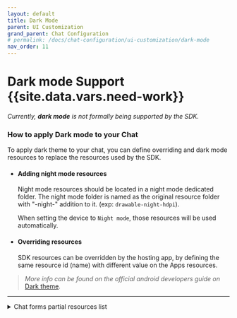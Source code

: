 ```yaml
---
layout: default
title: Dark Mode
parent: UI Customization
grand_parent: Chat Configuration 
# permalink: /docs/chat-configuration/ui-customization/dark-mode
nav_order: 11
---
```


# Dark mode Support {{site.data.vars.need-work}}

_Currently, **dark mode** is not formally being supported by the SDK._

### How to apply Dark mode to your Chat
To apply dark theme to your chat, you can define overriding and dark mode resources to replace the resources used by the SDK.

- #### Adding night mode resources
  Night mode resources should be located in a night mode dedicated folder.
  The night mode folder is named as the original resource folder with "-night-"
  addition to it. (exp: `drawable-night-hdpi`).

  When setting the device to `Night mode`, those resources will be used automatically.

 - #### Overriding resources

    SDK resources can be overridden by the hosting app, by defining the same resource id (name) with different value on the Apps resources.
    
    
  > _More info can be found on the official android developers guide on_ [Dark theme](https://developer.android.com/guide/topics/ui/look-and-feel/darktheme).
  
  ---
  

  <details><summary>Chat forms partial resources list</summary>
    
  - <details><summary>colors</summary>
      
      * form_field_hint
      * form_field_text
      * form_field_main_text
      * form_field_sub_text
      * form_field_available
      * form_field_unavailable
      * form_field_background
      * form_rating_field_background
      * form_selection_dropdown_background
      * form_selection_dropdown_title_background
    </details>

  - <details><summary>styles</summary>

    * FormHintTextAppearance - override in order to change the form field hint appearance
    * MatchSpinnerStyle
    * MatchSpinnerTheme
    </details>

  - <details><summary>drawables</summary>

    * form_bg
    </details>

  - <details><summary>dimens</summary>

    * form_main_text_style
    * form_sub_text_style
    * form_option_item_padding
    * form_field_padding
    * form_fields_gap
    </details>

 </details>